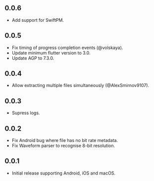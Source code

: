 ## 0.0.6

* Add support for SwiftPM.

## 0.0.5

* Fix timing of progress completion events (@volskaya).
* Update minimum flutter version to 3.0.
* Update AGP to 7.3.0.

## 0.0.4

* Allow extracting multiple files simultaneously (@AlexSmirnov9107).

## 0.0.3

* Supress logs.

## 0.0.2

* Fix Android bug where file has no bit rate metadata.
* Fix Waveform parser to recognise 8-bit resolution.

## 0.0.1

* Initial release supporting Android, iOS and macOS.

